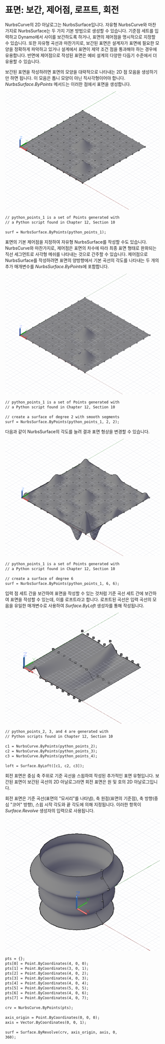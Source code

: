 

# 표면: 보간, 제어점, 로프트, 회전

NurbsCurve의 2D 아날로그는 NurbsSurface입니다. 자유형 NurbsCurve와 마찬가지로 NurbsSurface는 두 가지 기본 방법으로 생성할 수 있습니다. 기준점 세트를 입력하고 Dynamo에서 사이를 보간하도록 하거나, 표면의 제어점을 명시적으로 지정할 수 있습니다. 또한 자유형 곡선과 마찬가지로, 보간된 표면은 설계자가 표면에 필요한 모양을 정확하게 파악하고 있거나 설계에서 표면이 제약 조건 점을 통과해야 하는 경우에 유용합니다. 반면에 제어점으로 작성된 표면은 예비 설계의 다양한 다듬기 수준에서 더 유용할 수 있습니다.

보간된 표면을 작성하려면 표면의 모양을 대략적으로 나타내는 2D 점 모음을 생성하기만 하면 됩니다. 이 모음은 톱니 모양이 아닌 직사각형이어야 합니다. *NurbsSurface.ByPoints* 메서드는 이러한 점에서 표면을 생성합니다.

![](images/12-6/Surfaces_01.png)

```
// python_points_1 is a set of Points generated with
// a Python script found in Chapter 12, Section 10

surf = NurbsSurface.ByPoints(python_points_1);
```

표면의 기본 제어점을 지정하여 자유형 NurbsSurface를 작성할 수도 있습니다. NurbsCurve와 마찬가지로, 제어점은 표면의 차수에 따라 최종 표면 형태로 완화되는 직선 세그먼트로 사각형 메쉬를 나타내는 것으로 간주할 수 있습니다. 제어점으로 NurbsSurface를 작성하려면 표면의 양방향에서 기본 곡선의 각도를 나타내는 두 개의 추가 매개변수를 *NurbsSurface.ByPoints*에 포함합니다.

![](images/12-6/Surfaces_02.png)

```
// python_points_1 is a set of Points generated with
// a Python script found in Chapter 12, Section 10

// create a surface of degree 2 with smooth segments
surf = NurbsSurface.ByPoints(python_points_1, 2, 2);
```

다음과 같이 NurbsSurface의 각도를 늘려 결과 표면 형상을 변경할 수 있습니다.

![](images/12-6/Surfaces_03.png)

```
// python_points_1 is a set of Points generated with
// a Python script found in Chapter 12, Section 10

// create a surface of degree 6
surf = NurbsSurface.ByPoints(python_points_1, 6, 6);
```

입력 점 세트 간을 보간하여 표면을 작성할 수 있는 것처럼 기준 곡선 세트 간에 보간하여 표면을 작성할 수 있는데, 이를 로프트라고 합니다. 로프트된 곡선은 입력 곡선의 모음을 유일한 매개변수로 사용하여 *Surface.ByLoft* 생성자를 통해 작성됩니다.

![](images/12-6/Surfaces_04.png)

```
// python_points_2, 3, and 4 are generated with
// Python scripts found in Chapter 12, Section 10

c1 = NurbsCurve.ByPoints(python_points_2);
c2 = NurbsCurve.ByPoints(python_points_3);
c3 = NurbsCurve.ByPoints(python_points_4);

loft = Surface.ByLoft([c1, c2, c3]);
```

회전 표면은 중심 축 주위로 기준 곡선을 스윕하여 작성된 추가적인 표면 유형입니다. 보간된 표면이 보간된 곡선의 2D 아날로그라면 회전 표면은 원 및 호의 2D 아날로그입니다.

회전 표면은 기준 곡선(표면의 "모서리"를 나타냄), 축 원점(표면의 기준점), 축 방향(중심 "코어" 방향), 스윕 시작 각도와 끝 각도에 의해 지정됩니다. 이러한 항목이 *Surface.Revolve* 생성자의 입력으로 사용됩니다.

![](images/12-6/Surfaces_05.png)

```
pts = {};
pts[0] = Point.ByCoordinates(4, 0, 0);
pts[1] = Point.ByCoordinates(3, 0, 1);
pts[2] = Point.ByCoordinates(4, 0, 2);
pts[3] = Point.ByCoordinates(4, 0, 3);
pts[4] = Point.ByCoordinates(4, 0, 4);
pts[5] = Point.ByCoordinates(5, 0, 5);
pts[6] = Point.ByCoordinates(4, 0, 6);
pts[7] = Point.ByCoordinates(4, 0, 7);

crv = NurbsCurve.ByPoints(pts);

axis_origin = Point.ByCoordinates(0, 0, 0);
axis = Vector.ByCoordinates(0, 0, 1);

surf = Surface.ByRevolve(crv, axis_origin, axis, 0,
360);
```

